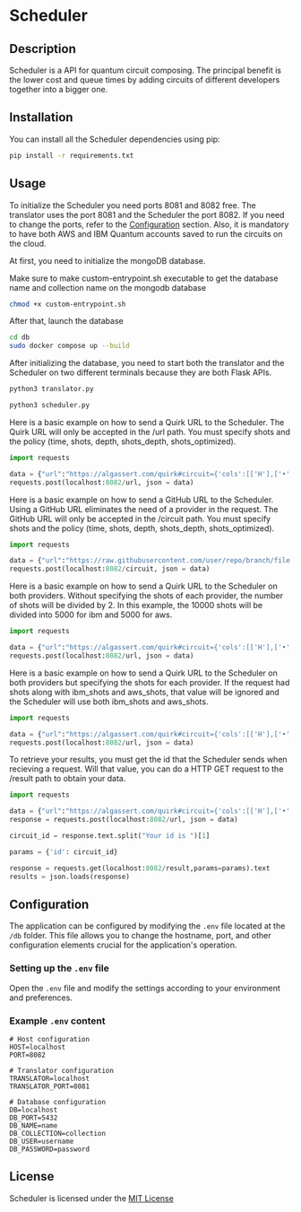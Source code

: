 # Scheduler

## Description
Scheduler is a API for quantum circuit composing. The principal benefit is the lower cost and queue times by adding circuits of different developers together into a bigger one.

## Installation

You can install all the Scheduler dependencies using pip:

```bash
pip install -r requirements.txt
```

## Usage

To initialize the Scheduler you need ports 8081 and 8082 free. The translator uses the port 8081 and the Scheduler the port 8082. If you need to change the ports, refer to the [Configuration](#configuration) section.
Also, it is mandatory to have both AWS and IBM Quantum accounts saved to run the circuits on the cloud.

At first, you need to initialize the mongoDB database.

Make sure to make custom-entrypoint.sh executable to get the database name and collection name on the mongodb database
```bash
chmod +x custom-entrypoint.sh
```

After that, launch the database
```bash
cd db
sudo docker compose up --build
```


After initializing the database, you need to start both the translator and the Scheduler on two different terminals because they are both Flask APIs.

```bash
python3 translator.py
```

```bash
python3 scheduler.py
```

Here is a basic example on how to send a Quirk URL to the Scheduler. The Quirk URL will only be accepted in the /url path. You must specify shots and the policy (time, shots, depth, shots_depth, shots_optimized).
```python
import requests

data = {"url":"https://algassert.com/quirk#circuit={'cols':[['H'],['•','X'],['Measure','Measure']]}" ,"shots":1000, "provider":"ibm", "policy":"time"}
requests.post(localhost:8082/url, json = data)
```

Here is a basic example on how to send a GitHub URL to the Scheduler. Using a GitHub URL eliminates the need of a provider in the request. The GitHub URL will only be accepted in the /circuit path. You must specify shots and the policy (time, shots, depth, shots_depth, shots_optimized).
```python
import requests

data = {"url":"https://raw.githubusercontent.com/user/repo/branch/file.py" ,"shots":10000, "policy":"shots"}
requests.post(localhost:8082/circuit, json = data)
```

Here is a basic example on how to send a Quirk URL to the Scheduler on both providers. Without specifying the shots of each provider, the number of shots will be divided by 2. In this example, the 10000 shots will be divided into 5000 for ibm and 5000 for aws.
```python
import requests

data = {"url":"https://algassert.com/quirk#circuit={'cols':[['H'],['•','X'],['Measure','Measure']]}" ,"shots":10000,"provider":"both", "policy":"depth"}
requests.post(localhost:8082/url, json = data)
```

Here is a basic example on how to send a Quirk URL to the Scheduler on both providers but specifying the shots for each provider. If the request had shots along with ibm_shots and aws_shots, that value will be ignored and the Scheduler will use both ibm_shots and aws_shots.
```python
import requests

data = {"url":"https://algassert.com/quirk#circuit={'cols':[['H'],['•','X'],['Measure','Measure']]}" ,"aws_shots":10000, "ibm_shots":10000, "provider":"both", "policy":"shots_depth"}
requests.post(localhost:8082/url, json = data)
```

To retrieve your results, you must get the id that the Scheduler sends when recieving a request. Will that value, you can do a HTTP GET request to the /result path to obtain your data.
```python
import requests

data = {"url":"https://algassert.com/quirk#circuit={'cols':[['H'],['•','X'],['Measure','Measure']]}" ,"shots":1000, "provider":"ibm", "policy":"shots_optimized"}
response = requests.post(localhost:8082/url, json = data)

circuit_id = response.text.split("Your id is ")[1]

params = {'id': circuit_id}

response = requests.get(localhost:8082/result,params=params).text
results = json.loads(response)
```

## Configuration

The application can be configured by modifying the `.env` file located at the `/db` folder. This file allows you to change the hostname, port, and other configuration elements crucial for the application's operation.

### Setting up the `.env` file
Open the `.env` file and modify the settings according to your environment and preferences.

### Example `.env` content

```plaintext
# Host configuration
HOST=localhost
PORT=8082

# Translator configuration
TRANSLATOR=localhost
TRANSLATOR_PORT=8081

# Database configuration
DB=localhost
DB_PORT=5432
DB_NAME=name
DB_COLLECTION=collection
DB_USER=username
DB_PASSWORD=password
```

## License
Scheduler is licensed under the [MIT License](LICENSE)
